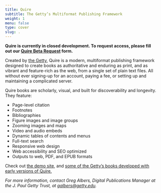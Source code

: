 ```yaml
---
title: Quire
subtitle: The Getty’s Multiformat Publishing Framework
weight: 1
menu: false
type: cover
slug: .
---
```


**Quire is currently in closed development. To request access, please fill out our [Quire Beta Request](https://docs.google.com/forms/d/e/1FAIpQLSckvPWWyyfZJko6JTqf3slcXCV8vcCgQjAzoW4MfHEt9hDuxQ/viewform?usp=sf_link) form.**

Created by [the Getty](http://www.getty.edu/publications), Quire is a modern, multiformat publishing framework designed to create books as authoritative and enduring as print, and as vibrant and feature-rich as the web, from a single set of plain text files. All without ever signing-up for an account, paying a fee, or setting up and maintaining a complicated server.

Quire books are scholarly, visual, and built for discoverability and longevity. They feature:

- Page-level citation
- Footnotes
- Bibliographies
- Figure images and image groups
- Zooming images and maps
- Video and audio embeds
- Dynamic tables of contents and menus
- Full-text search
- Responsive web design
- Web accessibility and SEO optimized
- Outputs to web, PDF, and EPUB formats

Check out [the demo site](https://gettypubs.github.io/quire-starter/), and [some of the Getty’s books developed with early versions of Quire.](http://www.getty.edu/publications/digital/digitalpubs.html)

*For more information, contact Greg Albers, Digital Publications Manager at the J. Paul Getty Trust, at [galbers@getty.edu](mailto:galbers@getty.edu).*
